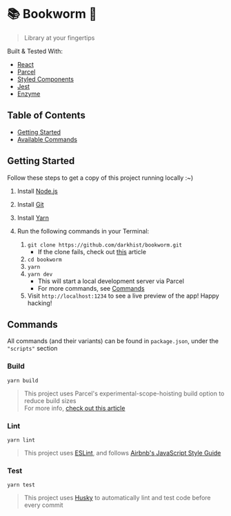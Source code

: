 # 📚 Bookworm 🐛

> Library at your fingertips

Built & Tested With:

+ [React](https://reactjs.org/)
+ [Parcel](https://parceljs.org/)
+ [Styled Components](https://www.styled-components.com/)
+ [Jest](https://jestjs.io/)
+ [Enzyme](https://airbnb.io/enzyme/)

## Table of Contents

+ [Getting Started](#Getting-Started)
+ [Available Commands](#Commands)

## Getting Started

Follow these steps to get a copy of this project running locally :~)

1. Install [Node.js](https://nodejs.org)
2. Install [Git](https://git-scm.org)
3. Install [Yarn](https://yarnpkg.com/en/)
4. Run the following commands in your Terminal:  

    1. `git clone https://github.com/darkhist/bookworm.git`  
        * If the clone fails, check out [this](https://help.github.com/articles/https-cloning-errors/) article
    2. `cd bookworm`
    3. `yarn`
    4. `yarn dev`  
        * This will start a local development server via Parcel  
        * For more commands, see [Commands](#Commands)
    5. Visit `http://localhost:1234` to see a live preview of the app! Happy hacking!

## Commands

All commands (and their variants) can be found in `package.json`, under the `"scripts"` section

### Build
```
yarn build
```

> This project uses Parcel's experimental-scope-hoisting build option to reduce build sizes  
> For more info, [check out this article](https://medium.com/@devongovett/parcel-v1-9-0-tree-shaking-2x-faster-watcher-and-more-87f2e1a70f79)

### Lint
```
yarn lint
```

> This project uses [ESLint](https://eslint.org/), and follows [Airbnb's JavaScript Style Guide](https://github.com/airbnb/javascript)

### Test
```
yarn test
```

> This project uses [Husky](https://github.com/typicode/husky) to automatically lint and test code before every commit